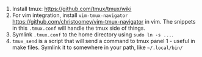 1. Install tmux: https://github.com/tmux/tmux/wiki
2. For vim integration, install `vim-tmux-navigator` https://github.com/christoomey/vim-tmux-navigator in vim.
   The snippets in this `.tmux.conf` will handle the tmux side of things.
3. Symlink `.tmux.conf` to the home directory using `sudo ln -s ...`.
4. `tmux_send` is a script that will send a command to tmux panel 1 - useful in make files.
   Symlink it to somewhere in your path, like `~/.local/bin/`

